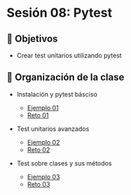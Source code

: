 # Sesión 08: Pytest

## :dart: Objetivos

- Crear test unitarios utilizando pytest

## 📂 Organización de la clase

- Instalación y pytest básciso

	- [Ejemplo 01](Ejemplo-01)
	- [Reto 01](Reto-01)


- Test unitarios avanzados

	- [Ejemplo 02](Ejemplo-02)
	- [Reto 02](Reto-02)

- Test sobre clases y sus métodos

	- [Ejemplo 03](Ejemplo-03)
	- [Reto 03](Reto-03)

